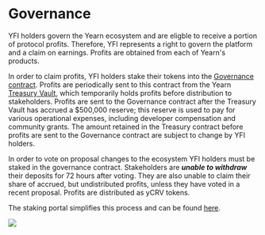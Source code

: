 # Governance

YFI holders govern the Yearn ecosystem and are eligble to receive a portion of protocol profits. Therefore, YFI represents a right to govern the platform and a claim on earnings. Profits are obtained from each of Yearn's products.

In order to claim profits, YFI holders stake their tokens into the [Governance contract](https://etherscan.io/token/0x0bc529c00C6401aEF6D220BE8C6Ea1667F6Ad93e?a=0xba37b002abafdd8e89a1995da52740bbc013d992). Profits are periodically sent to this contract from the Yearn [Treasury Vault](https://etherscan.io/address/0x93a62da5a14c80f265dabc077fcee437b1a0efde#tokentxns), which temporarily holds profits before distribution to stakeholders. Profits are sent to the Governance contract after the Treasury Vault has accrued a \$500,000 reserve; this reserve is used to pay for various operational expenses, including developer compensation and community grants. The amount retained in the Treasury contract before profits are sent to the Governance contract are subject to change by YFI holders.

In order to vote on proposal changes to the ecosystem YFI holders must be staked in the governance contract. Stakeholders are **_unable to withdraw_** their deposits for 72 hours after voting. They are also unable to claim their share of accrued, but undistributed profits, unless they have voted in a recent proposal. Profits are distributed as yCRV tokens.

The staking portal simplifies this process and can be found [here](https://ygov.finance/staking).

![](https://i.imgur.com/lAoZlb8.png)
